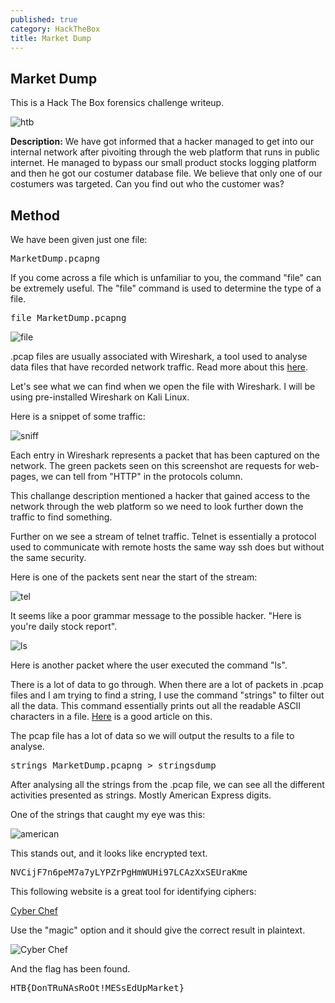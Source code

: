 ```yaml
---
published: true
category: HackTheBox
title: Market Dump
---
```


## Market Dump

This is a Hack The Box forensics challenge writeup.

![htb](https://imgur.com/zjlHjW4.png)

**Description:** We have got informed that a hacker managed to get into our internal network after pivoiting through the web platform that runs in public internet. He managed to bypass our small product stocks logging platform and then he got our costumer database file. We believe that only one of our costumers was targeted. Can you find out who the customer was? 

## Method

We have been given just one file:

<pre>MarketDump.pcapng</pre>

If you come across a file which is unfamiliar to you, the command "file" can be extremely useful. The "file" command is used to determine the type of a file.

<pre>file MarketDump.pcapng</pre>

![file](https://imgur.com/n1HLeD0.png)

.pcap files are usually associated with Wireshark, a tool used to analyse data files that have recorded network traffic. Read more about this [here](https://www.reviversoft.com/file-extensions/pcap).

Let's see what we can find when we open the file with Wireshark. I will be using pre-installed Wireshark on Kali Linux.

Here is a snippet of some traffic:

![sniff](https://imgur.com/dtmDkYE.png)

Each entry in Wireshark represents a packet that has been captured on the network. The green packets seen on this screenshot are requests for web-pages, we can tell from "HTTP" in the protocols column. 

This challange description mentioned a hacker that gained access to the network through the web platform so we need to look further down the traffic to find something.

Further on we see a stream of telnet traffic. Telnet is essentially a protocol used to communicate with remote hosts the same way ssh does but without the same security. 

Here is one of the packets sent near the start of the stream:

![tel](https://imgur.com/M7vVMjB.png)

It seems like a poor grammar message to the possible hacker. "Here is you're daily stock report". 

![ls](https://imgur.com/j1liUUB.png)

Here is another packet where the user executed the command "ls".

There is a lot of data to go through. When there are a lot of packets in .pcap files and I am trying to find a string, I use the command "strings" to filter out all the data. This command essentially prints out all the readable ASCII characters in a file. 
[Here](https://www.howtogeek.com/427805/how-to-use-the-strings-command-on-linux/) is a good article on this. 

The pcap file has a lot of data so we will output the results to a file to analyse.

<pre>strings MarketDump.pcapng > stringsdump</pre>

After analysing all the strings from the .pcap file, we can see all the different activities presented as strings. Mostly American Express digits.

One of the strings that caught my eye was this:

![american](https://imgur.com/KHSOoHv.png)

This stands out, and it looks like encrypted text.

<pre>NVCijF7n6peM7a7yLYPZrPgHmWUHi97LCAzXxSEUraKme</pre>

This following website is a great tool for identifying ciphers:

[Cyber Chef](https://gchq.github.io/CyberChef/)

Use the "magic" option and it should give the correct result in plaintext.

![Cyber Chef](https://imgur.com/p4RsM4m.png)


And the flag has been found.

<pre>HTB{DonTRuNAsRoOt!MESsEdUpMarket}</pre>

